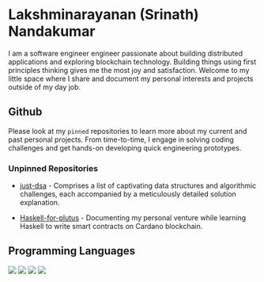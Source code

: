 # Lakshminarayanan (Srinath) Nandakumar

I am a software engineer engineer passionate about building distributed applications and exploring blockchain technology. Building things using first principles thinking gives me the most joy and satisfaction. Welcome to my little space where I share and document my personal interests and projects outside of my day job.

## Github

Please look at my `pinned` repositories to learn more about my current and past personal projects. From time-to-time, I engage in solving coding challenges and  get hands-on developing quick engineering prototypes. 

### Unpinned Repositories

* [just-dsa](https://github.com/srinathln7/just-dsa) - Comprises a list of captivating data structures and algorithmic challenges, each accompanied by a meticulously detailed solution explanation.


* [Haskell-for-plutus](https://github.com/srinathln7/Haskell-for-Plutus) - Documenting my personal venture while learning Haskell to write smart contracts on Cardano blockchain.
 

## Programming Languages

![](https://img.shields.io/badge/Go-007D9C?logo=go)
![](https://img.shields.io/badge/Haskell-5e5086?logo=haskell)
![](https://img.shields.io/badge/Java-4D66A9?logo=jameson)
![](https://shields.io/badge/JavaScript-F7DF1E?logo=JavaScript&logoColor=000&style=flat-square)



